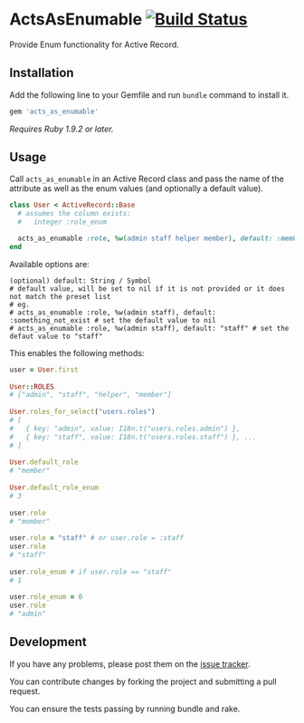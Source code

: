 # ActsAsEnumable [![Build Status](https://secure.travis-ci.org/peterwongpp/acts_as_enumable.png)](http://travis-ci.org/peterwongpp/acts_as_enumable)

Provide Enum functionality for Active Record.

## Installation

Add the following line to your Gemfile and run `bundle` command to install it.

``` ruby
gem 'acts_as_enumable'
```

*Requires Ruby 1.9.2 or later.*

## Usage

Call `acts_as_enumable` in an Active Record class and pass the name of the attribute as well as the enum values (and optionally a default value).

``` ruby
class User < ActiveRecord::Base
  # assumes the column exists:
  #   integer :role_enum

  acts_as_enumable :role, %w(admin staff helper member), default: :member
end
```

Available options are:

``` text
(optional) default: String / Symbol
# default value, will be set to nil if it is not provided or it does not match the preset list
# eg.
# acts_as_enumable :role, %w(admin staff), default: :something_not_exist # set the default value to nil
# acts_as_enumable :role, %w(admin staff), default: "staff" # set the defaut value to "staff"
```

This enables the following methods:

``` ruby
user = User.first
    
User::ROLES
# ["admin", "staff", "helper", "member"]
    
User.roles_for_select("users.roles")
# [
#   { key: "admin", value: I18n.t("users.roles.admin") },
#   { key: "staff", value: I18n.t("users.roles.staff") }, ...
# ]
    
User.default_role
# "member"
    
User.default_role_enum
# 3
    
user.role
# "member"
    
user.role = "staff" # or user.role = :staff
user.role
# "staff"
    
user.role_enum # if user.role == "staff"
# 1
    
user.role_enum = 0
user.role
# "admin"
```
## Development

If you have any problems, please post them on the [issue tracker](https://github.com/peterwongpp/acts_as_enumable/issues).

You can contribute changes by forking the project and submitting a pull request.

You can ensure the tests passing by running bundle and rake.
